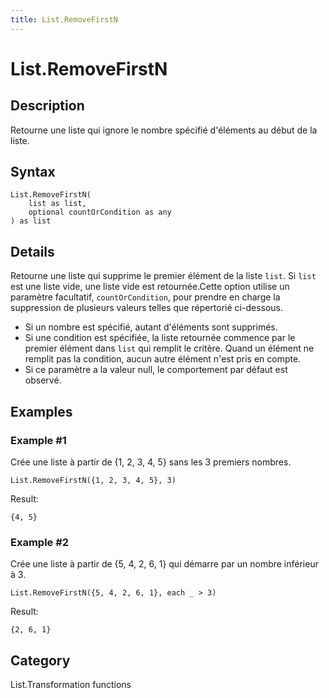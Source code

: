 ```yaml
---
title: List.RemoveFirstN
---
```


# List.RemoveFirstN


## Description

Retourne une liste qui ignore le nombre spécifié d&#39;éléments au début de la liste.


## Syntax

```powerquery
List.RemoveFirstN(
    list as list,
    optional countOrCondition as any
) as list
```


## Details

Retourne une liste qui supprime le premier élément de la liste <code>list</code>. Si <code>list</code> est une liste vide, une liste vide est retournée.Cette option utilise un paramètre facultatif, <code>countOrCondition</code>, pour prendre en charge la suppression de plusieurs valeurs telles que répertorié ci-dessous. <ul> <li>Si un nombre est spécifié, autant d'éléments sont supprimés. </li> <li>Si une condition est spécifiée, la liste retournée commence par le premier élément dans <code>list</code> qui remplit le critère. Quand un élément ne remplit pas la condition, aucun autre élément n'est pris en compte. </li> <li>Si ce paramètre a la valeur null, le comportement par défaut est observé. </li> </ul>


## Examples

### Example #1 
Crée une liste à partir de \{1, 2, 3, 4, 5} sans les 3 premiers nombres.
```powerquery
List.RemoveFirstN({1, 2, 3, 4, 5}, 3)
```

Result: 
```powerquery
{4, 5}
```


### Example #2 
Crée une liste à partir de \{5, 4, 2, 6, 1} qui démarre par un nombre inférieur à 3.
```powerquery
List.RemoveFirstN({5, 4, 2, 6, 1}, each _ > 3)
```

Result: 
```powerquery
{2, 6, 1}
```




## Category
List.Transformation functions
